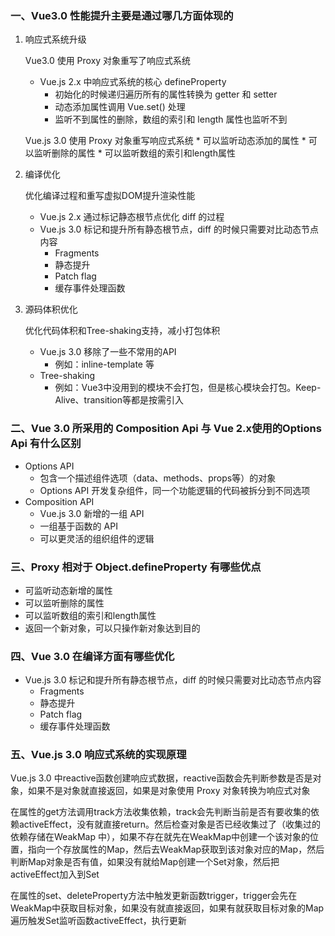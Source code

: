 ### 一、Vue3.0 性能提升主要是通过哪几方面体现的
1. 响应式系统升级

    Vue3.0 使用 Proxy 对象重写了响应式系统
    * Vue.js 2.x 中响应式系统的核心 defineProperty
        * 初始化的时候递归遍历所有的属性转换为 getter 和 setter
        * 动态添加属性调用 Vue.set() 处理
        * 监听不到属性的删除，数组的索引和 length 属性也监听不到
     
     Vue.js 3.0 使用 Proxy 对象重写响应式系统
        * 可以监听动态添加的属性
        * 可以监听删除的属性
        * 可以监听数组的索引和length属性

2. 编译优化
    
    优化编译过程和重写虚拟DOM提升渲染性能
    * Vue.js 2.x 通过标记静态根节点优化 diff 的过程
    * Vue.js 3.0 标记和提升所有静态根节点，diff 的时候只需要对比动态节点内容
        * Fragments
        * 静态提升
        * Patch flag
        * 缓存事件处理函数

3. 源码体积优化
    
    优化代码体积和Tree-shaking支持，减小打包体积
    * Vue.js 3.0 移除了一些不常用的API
        * 例如：inline-template 等
    * Tree-shaking
        * 例如：Vue3中没用到的模块不会打包，但是核心模块会打包。Keep-Alive、transition等都是按需引入

### 二、Vue 3.0 所采用的 Composition Api 与 Vue 2.x使用的Options Api 有什么区别
* Options API
    * 包含一个描述组件选项（data、methods、props等）的对象
    * Options API 开发复杂组件，同一个功能逻辑的代码被拆分到不同选项
* Composition API
    * Vue.js 3.0 新增的一组 API
    * 一组基于函数的 API
    * 可以更灵活的组织组件的逻辑

### 三、Proxy 相对于 Object.defineProperty 有哪些优点
* 可监听动态新增的属性
* 可以监听删除的属性
* 可以监听数组的索引和length属性
* 返回一个新对象，可以只操作新对象达到目的

### 四、Vue 3.0 在编译方面有哪些优化
* Vue.js 3.0 标记和提升所有静态根节点，diff 的时候只需要对比动态节点内容
    * Fragments
    * 静态提升
    * Patch flag
    * 缓存事件处理函数

### 五、Vue.js 3.0 响应式系统的实现原理

Vue.js 3.0 中reactive函数创建响应式数据，reactive函数会先判断参数是否是对象，如果不是对象就直接返回，如果是对象使用 Proxy 对象转换为响应式对象

在属性的get方法调用track方法收集依赖，track会先判断当前是否有要收集的依赖activeEffect，没有就直接return。然后检查对象是否已经收集过了（收集过的依赖存储在WeakMap
中），如果不存在就先在WeakMap中创建一个该对象的位置，指向一个存放属性的Map，然后去WeakMap获取到该对象对应的Map，然后判断Map对象是否有值，如果没有就给Map创建一个Set对象，然后把activeEffect加入到Set

在属性的set、deleteProperty方法中触发更新函数trigger，trigger会先在WeakMap中获取目标对象，如果没有就直接返回，如果有就获取目标对象的Map遍历触发Set监听函数activeEffect，执行更新
